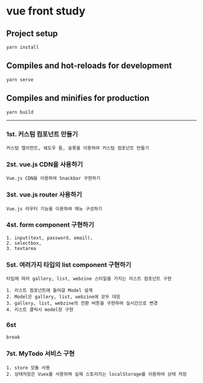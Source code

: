 # vue front study 

## Project setup 

    yarn install
  

## Compiles and hot-reloads for development

    yarn serve


## Compiles and minifies for production

    yarn build


----------------------------

### 1st. 커스텀 컴포넌트 만들기

    커스텀 엘리먼트, 쉐도우 돔, 슬롯을 이용하여 커스텀 컴포넌트 만들기
    
### 2st. vue.js CDN을 사용하기

    Vue.js CDN을 이용하여 Snackbar 구현하기
    
### 3st. vue.js router 사용하기

    Vue.js 라우터 기능을 이용하여 메뉴 구성하기
    
### 4st. form component 구현하기

    1. input(text, password, email),
    2. selectbox,
    3. textarea
    
### 5st. 여러가지 타입의 list component 구현하기
    
    타입에 따라 gallery, list, webzine 스타일을 가지는 리스트 컴포넌트 구현
    
    1. 리스트 컴포넌트에 들어갈 Model 설계
    2. Model은 gallery, list, webzine에 모두 대응
    3. gallery, list, webzine의 전환 버튼을 구현하여 실시간으로 변경
    4. 리스트 클릭시 model창 구현
    
### 6st
    
    break 
    
### 7st.  MyTodo 서비스 구현
    
    1. store 모듈 사용
    2. 상태저장은 Vuex를 사용하며 실제 스토리지는 localStorage를 이용하여 상태 저장
    
    
    
    
